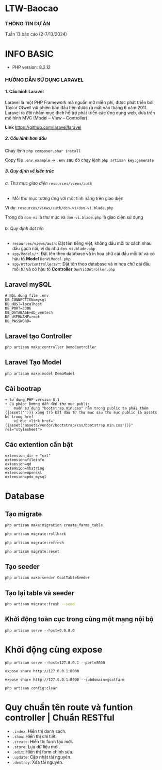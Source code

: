 # LTW-Baocao
### THÔNG TIN DỰ ÁN

Tuần 13 báo cáo (2-7/13/2024)

# INFO BASIC
- PHP version: 8.3.12

### HƯỚNG DẪN SỬ DỤNG LARAVEL
#### 1. Cấu hình Laravel

Laravel là một PHP Framework mã nguồn mở miễn phí, được phát triển bởi Taylor Otwell với phiên bản đầu tiên được ra mắt vào tháng 6 năm 2011. Laravel ra đời nhằm mục đích hỗ trợ phát triển các ứng dụng web, dựa trên mô hình MVC (Model – View – Controller).

**Link** https://github.com/laravel/laravel

##### 2. Cấu hình ban đầu
Chạy lệnh `php composer.phar install`

Copy file `.env.example` -> `.env` sau đó chạy lệnh `php artisan key:generate`

##### 3. Quy định về kiến trúc

###### a. Thư mục giao diện `resources/views/auth`

- Mỗi thư mục tương ứng với một tính năng trên giao diện

Ví dụ: `resources/views/auth/don-vi/don-vi.blade.php`

Trong đó `don-vi` là thư mục và `don-vi.blade.php` là giao diện sử dụng

###### b. Quy định đặt tên

- `resources/views/auth`: Đặt tên tiếng việt, không dấu mỗi từ cách nhau dấu gạch nối, ví dụ như `don-vi.blade.php`
- `app/Models/*`: Đặt tên theo database và in hoa chữ cái đầu mỗi từ và có hậu tố **Model**  `DonViModel.php`
- `app/Http/Controllers/*`: Đặt tên theo database và in hoa chữ cái đầu mỗi từ và có hậu tố **Controller** `DonViCOntroller.php`

## Laravel mySQL
```
# Nội dung file .env
DB_CONNECTION=mysql
DB_HOST=localhost
DB_PORT=3306
DB_DATABASE=db_ventech
DB_USERNAME=root
DB_PASSWORD=    
```

## Laravel tạo Controller
```bash
php artisan make:controller DemoController
```

## Laravel Tạo Model
```bash
php artisan make:model DemoModel
```

## Cài bootrap
```
+ Sử dụng PHP version 8.1
+ Cú pháp: Đường dẫn đến thư mục public
    muốn sử dụng "bootstrap.min.css" nằm trong public ta phải thêm {{asset('')}} xong trỏ bắt đầu từ thư mục sau thư mục public là assets bỏ trong href
    ví du: <link href="{{asset('assets/vendor/bootstrap/css/bootstrap.min.css')}}" rel="stylesheet">
```

## Các extention cần bật
```
extension_dir = "ext"
extension=fileinfo
extension=gd
extension=mbstring
extension=openssl
extension=pdo_mysql
```

# Database
## Tạo migrate
```bash
php artisan make:migration create_farms_table
```

```bash
php artisan migrate:rollback
```

```bash
php artisan migrate:refresh
```

```bash
php artisan migrate:reset
```

## Tạo seeder
```bash
php artisan make:seeder GoatTableSeeder
```

## Tạo lại table và seeder
```bash
php artisan migrate:fresh --seed
```

## Khởi động toàn cục trong cùng một mạng nội bộ 
```
php artisan serve --host=0.0.0.0
```

# Khởi động cùng expose
```
php artisan serve --host=127.0.0.1 --port=8000
```

```
expose share http://127.0.0.1:8000

expose share http://127.0.0.1:8000 --subdomain=goatfarm
```

```
php artisan config:clear
```

# Quy chuẩn tên route và funtion controller | Chuẩn RESTful
- `.index`: Hiển thị danh sách.
- `.show`: Hiển thị chi tiết.
- `.create`: Hiển thị form tạo mới.
- `.store`: Lưu dữ liệu mới.
- `.edit`: Hiển thị form chỉnh sửa.
- `.update`: Cập nhật tài nguyên.
- `.destroy`: Xóa tài nguyên.
